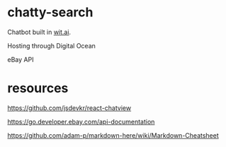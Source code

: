 # chatty-search

Chatbot built in [wit.ai](https://wit.ai/).

Hosting through Digital Ocean

eBay API

# resources

https://github.com/jsdevkr/react-chatview

https://go.developer.ebay.com/api-documentation

https://github.com/adam-p/markdown-here/wiki/Markdown-Cheatsheet
